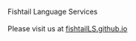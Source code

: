 Fishtail Language Services<br><br>
Please visit us at <a href="http://fishtailLS.github.io">fishtailLS.github.io</a>
